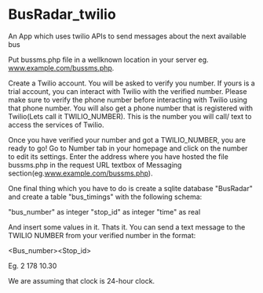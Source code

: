 BusRadar_twilio
===============

An App which uses twilio APIs to send messages about the next available bus

Put bussms.php file in a wellknown location in your server eg. www.example.com/bussms.php.


Create a Twilio account. You will be asked to verify you number. If yours is a trial account, you can
interact with Twilio with the verified number. Please make sure to verify the phone number before interacting 
with Twilio using that phone number. You will also get a phone number that is registered with 
Twilio(Lets call it TWILIO_NUMBER). This is the number you will call/ text to access the services of Twilio.


Once you have verified your number and got a TWILIO_NUMBER, you are ready to go!
Go to Number tab in your homepage and click on the number to edit its settings. Enter the address where 
you have hosted the file bussms.php in the request URL textbox of Messaging section(eg.www.example.com/bussms.php).

One final thing which you have to do is create a sqlite database "BusRadar" and create a table 
"bus_timings" with the following schema: 

"bus_number" as integer
"stop_id" as integer
"time" as real 
 
 
And insert some values in it. Thats it. You can send a text message to the TWILIO NUMBER from your verified 
number in the format: 

<Bus_number><space><Stop_id><space><depart-after-time>

Eg. 
2 178 10.30

We are assuming that clock is 24-hour clock.



